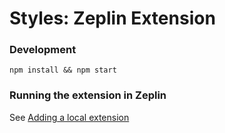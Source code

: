 # Styles: Zeplin Extension

### Development
`npm install && npm start`

### Running the extension in Zeplin
See [Adding a local extension](https://github.com/zeplin/zeplin-extension-documentation/blob/master/tutorial.md#adding-a-local-extension)

